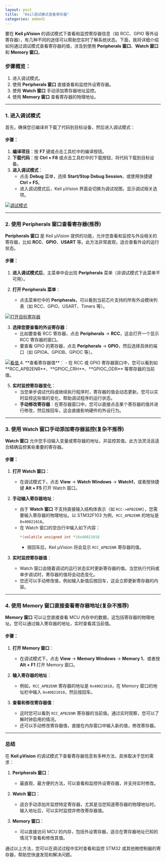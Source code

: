 ```yaml
---
layout: post
title:  "Keil调试模式查看寄存器"
categories: embed1
---
```


要在 **Keil μVision** 的调试模式下查看和监控寄存器信息（如 RCC、GPIO 等外设寄存器），有几种不同的途径可以帮助您实时了解系统状态。下面，我将详细介绍如何通过调试模式查看寄存器的值，涉及到使用 **Peripherals 窗口**、**Watch 窗口** 和 **Memory 窗口**。

### 步骤概览：
1. 进入调试模式。
2. 使用 **Peripherals 窗口** 直接查看和监控外设寄存器。
3. 使用 **Watch 窗口** 手动添加寄存器地址监控。
4. 使用 **Memory 窗口** 查看寄存器的物理地址。

---

### 1. **进入调试模式**

首先，确保您已编译并下载了代码到目标设备，然后进入调试模式：

#### 步骤：
1. **编译项目**：按 **F7** 键或点击工具栏中的编译按钮。
2. **下载代码**：按 **Ctrl + F8** 或点击工具栏中的下载按钮，将代码下载到目标设备。
3. **进入调试模式**：
   - 点击 **Debug** 菜单，选择 **Start/Stop Debug Session**，或使用快捷键 **Ctrl + F5**。
   - 进入调试模式后，Keil μVision 界面会切换为调试视图，显示调试相关选项。


<a href="{{ site.baseurl }}/assets/images/keil/debug_0.png" target="_blank">
  <img src="{{ site.baseurl }}/assets/images/keil/debug_0.png" alt="调试模式">
</a>

---

### 2. **使用 Peripherals 窗口查看寄存器(推荐)**

**Peripherals 窗口** 是 Keil μVision 提供的功能，允许您查看和监控与外设相关的寄存器，比如 **RCC**、**GPIO**、**USART** 等。此方法非常直观，适合查看外设的运行状态。

#### 步骤：
1. **进入调试模式后**，主菜单中会出现 **Peripherals** 菜单（非调试模式下此菜单不可用）。
   
2. **打开 Peripherals 菜单**：
   - 点击菜单栏中的 **Peripherals**，可以看到当前芯片支持的所有外设模块列表（如 RCC、GPIO、USART、Timers 等）。
<a href="{{ site.baseurl }}/assets/images/keil/debug_1.png" target="_blank">
  <img src="{{ site.baseurl }}/assets/images/keil/debug_1.png" alt="打开目标寄存器">
</a>

3. **选择您要查看的外设寄存器**：
   - 比如要查看 RCC 寄存器，点击 **Peripherals** -> **RCC**，这会打开一个显示 RCC 寄存器的窗口。
   - 要查看 GPIO 的寄存器，点击 **Peripherals** -> **GPIO**，然后选择具体的端口（如 GPIOA、GPIOB、GPIOC 等）。
<a href="{{ site.baseurl }}/assets/images/keil/debug_2.png" target="_blank">
  <img src="{{ site.baseurl }}/assets/images/keil/debug_2.png" alt="看值">
</a>
4. **查看寄存器值**：
   - 在 RCC 或 GPIO 寄存器窗口中，您可以看到如 **RCC_APB2ENR**、**GPIOC_CRH**、**GPIOC_ODR** 等寄存器的当前值。

5. **实时监控寄存器变化**：
   - 当您单步调试代码或继续执行程序时，寄存器的值会动态更新。您可以实时监控这些值的变化，帮助调试程序的运行状态。
   - **手动修改寄存器**：在寄存器窗口中，您可以直接点击某个寄存器的值并进行修改，然后按回车，这会直接影响硬件的外设行为。

---

### 3. **使用 Watch 窗口手动添加寄存器监控(复杂不推荐)**

**Watch 窗口** 允许您手动输入变量或寄存器的地址，并监控其值。此方法灵活且适合精确监控某些重要的寄存器。

#### 步骤：
1. **打开 Watch 窗口**：
   - 在调试模式下，点击 **View** -> **Watch Windows** -> **Watch1**，或者按快捷键 **Alt + F5** 打开 Watch 窗口。

2. **手动输入寄存器地址**：
   - 由于 **Watch 窗口** 不支持直接输入结构体表示（如 `RCC->APB2ENR`），您需要输入寄存器的物理地址。以 STM32F103 为例，`RCC_APB2ENR` 的地址是 `0x40021018`。
   - 在 Watch 窗口的空白行中输入如下内容：
     ```c
     *(volatile unsigned int *)0x40021018
     ```
     - 按回车后，Keil μVision 将会显示 `RCC_APB2ENR` 寄存器的值。

3. **实时监控寄存器值**：
   - Watch 窗口会随着调试的运行状态实时更新寄存器的值。当您执行代码或单步调试时，寄存器的值将会动态变化。
   - 您还可以手动修改值，例如输入新值后按回车，这会立即更新寄存器的内容。

---

### 4. **使用 Memory 窗口直接查看寄存器地址(复杂不推荐)**

**Memory 窗口** 可以让您直接查看 MCU 内存中的数据，这包括寄存器的物理地址。您可以通过输入寄存器的地址，实时查看其当前值。

#### 步骤：
1. **打开 Memory 窗口**：
   - 在调试模式下，点击 **View** -> **Memory Windows** -> **Memory 1**，或者按 **Alt + F1** 打开 Memory 窗口。

2. **输入寄存器的地址**：
   - 例如，`RCC_APB2ENR` 寄存器的地址是 `0x40021018`，在 Memory 窗口的地址栏中输入 `0x40021018`，然后按回车。
   
3. **查看和修改寄存器值**：
   - 这时您可以看到 `RCC_APB2ENR` 寄存器的当前值。通过实时观察，您可以了解时钟启用的情况。
   - 还可以手动修改寄存器值，直接在内存窗口中输入新的值，修改寄存器。

---

### 总结

在 **Keil μVision** 的调试模式下查看寄存器信息有多种方法，具体取决于您的需求：

1. **Peripherals 窗口**：
   - 最直观、最方便的方法，可以查看和监控外设寄存器，并支持实时修改。
   
2. **Watch 窗口**：
   - 适合手动添加并监控特定寄存器，尤其是当您知道寄存器的物理地址时。输入地址后，可以实时监控并修改寄存器值。

3. **Memory 窗口**：
   - 可以直接访问 MCU 的内存，包括外设寄存器，适合在寄存器地址已知的情况下查看和修改其值。

通过以上方法，您可以在调试过程中实时查看和监控 STM32 或其他微控制器的寄存器，帮助您快速发现和解决问题。